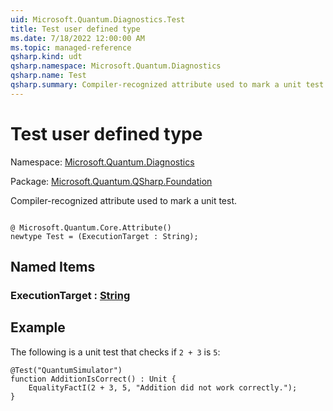 ```yaml
---
uid: Microsoft.Quantum.Diagnostics.Test
title: Test user defined type
ms.date: 7/18/2022 12:00:00 AM
ms.topic: managed-reference
qsharp.kind: udt
qsharp.namespace: Microsoft.Quantum.Diagnostics
qsharp.name: Test
qsharp.summary: Compiler-recognized attribute used to mark a unit test.
---
```


# Test user defined type

Namespace: [Microsoft.Quantum.Diagnostics](xref:Microsoft.Quantum.Diagnostics)

Package: [Microsoft.Quantum.QSharp.Foundation](https://nuget.org/packages/Microsoft.Quantum.QSharp.Foundation)


Compiler-recognized attribute used to mark a unit test.

```qsharp

@ Microsoft.Quantum.Core.Attribute()
newtype Test = (ExecutionTarget : String);
```



## Named Items

### ExecutionTarget : [String](xref:microsoft.quantum.qsharp.valueliterals#string-literals)



## Example

The following is a unit test that checks if `2 + 3` is `5`:```qsharp@Test("QuantumSimulator")function AdditionIsCorrect() : Unit {    EqualityFactI(2 + 3, 5, "Addition did not work correctly.");}```